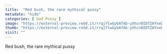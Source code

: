 ```yaml
---
title:  "Red bush, the rare mythical pussy"
metadate: "hide"
categories: [ God Pussy ]
image: "https://external-preview.redd.it/rrqjYlwGybAfAb-yXhcn0IDTZAYxeDkSJj6bnLt5XW4.jpg?auto=webp&s=48ac8fb49980753b66d5f56f20a615d97a1dd3a0"
thumb: "https://external-preview.redd.it/rrqjYlwGybAfAb-yXhcn0IDTZAYxeDkSJj6bnLt5XW4.jpg?width=960&crop=smart&auto=webp&s=fe0856b1ecf5fdf2ca418f71f28902e0162d651b"
visit: ""
---
```

Red bush, the rare mythical pussy
